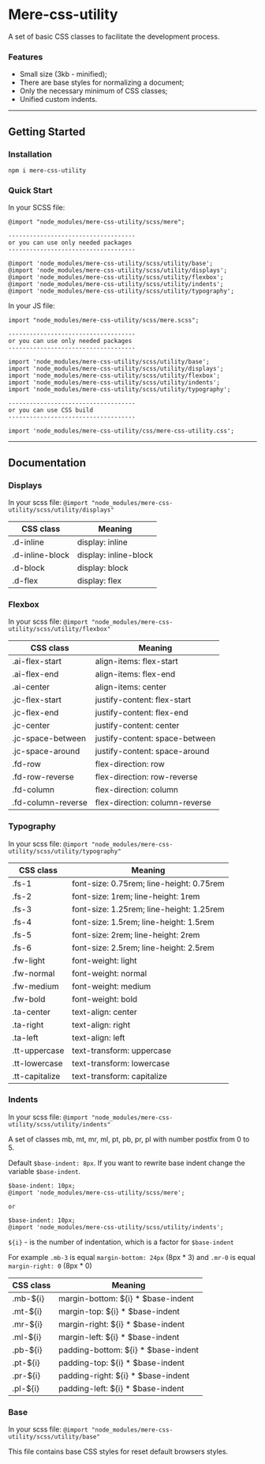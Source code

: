 # Mere-css-utility

A set of basic CSS classes to facilitate the development process.

### Features

* Small size (3kb - minified);
* There are base styles for normalizing a document;
* Only the necessary minimum of CSS classes;
* Unified custom indents.

---

## Getting Started


### Installation

```console
npm i mere-css-utility
```

### Quick Start 

In your SCSS file:

```
@import "node_modules/mere-css-utility/scss/mere";

------------------------------------
or you can use only needed packages
------------------------------------

@import 'node_modules/mere-css-utility/scss/utility/base';
@import 'node_modules/mere-css-utility/scss/utility/displays';
@import 'node_modules/mere-css-utility/scss/utility/flexbox';
@import 'node_modules/mere-css-utility/scss/utility/indents';
@import 'node_modules/mere-css-utility/scss/utility/typography';
```

In your JS file:

```
import "node_modules/mere-css-utility/scss/mere.scss";

------------------------------------
or you can use only needed packages
------------------------------------

import 'node_modules/mere-css-utility/scss/utility/base';
import 'node_modules/mere-css-utility/scss/utility/displays';
import 'node_modules/mere-css-utility/scss/utility/flexbox';
import 'node_modules/mere-css-utility/scss/utility/indents';
import 'node_modules/mere-css-utility/scss/utility/typography';

------------------------------------
or you can use CSS build
------------------------------------

import 'node_modules/mere-css-utility/css/mere-css-utility.css';
```

---

## Documentation

### Displays

In your scss file: `@import "node_modules/mere-css-utility/scss/utility/displays"`

CSS class  | Meaning
------------- | -------------
.d-inline  | display: inline
.d-inline-block  | display: inline-block
.d-block  | display: block
.d-flex  | display: flex

### Flexbox

In your scss file: `@import "node_modules/mere-css-utility/scss/utility/flexbox"`

CSS class  | Meaning
------------- | -------------
.ai-flex-start  | align-items: flex-start
.ai-flex-end  | align-items: flex-end
.ai-center  | align-items: center
.jc-flex-start  | justify-content: flex-start
.jc-flex-end  | justify-content: flex-end
.jc-center  | justify-content: center
.jc-space-between  | justify-content: space-between
.jc-space-around  | justify-content: space-around
.fd-row  | flex-direction: row
.fd-row-reverse  | flex-direction: row-reverse
.fd-column  | flex-direction: column
.fd-column-reverse  | flex-direction: column-reverse

### Typography

In your scss file: `@import "node_modules/mere-css-utility/scss/utility/typography"`

CSS class  | Meaning
------------- | -------------
.fs-1  | font-size: 0.75rem; line-height: 0.75rem
.fs-2  | font-size: 1rem; line-height: 1rem
.fs-3  | font-size: 1.25rem; line-height: 1.25rem
.fs-4  | font-size: 1.5rem; line-height: 1.5rem
.fs-5  | font-size: 2rem; line-height: 2rem
.fs-6  | font-size: 2.5rem; line-height: 2.5rem
.fw-light  | font-weight: light
.fw-normal  | font-weight: normal
.fw-medium  | font-weight: medium
.fw-bold  | font-weight: bold
.ta-center  | text-align: center
.ta-right  | text-align: right
.ta-left  | text-align: left
.tt-uppercase  | text-transform: uppercase
.tt-lowercase  | text-transform: lowercase
.tt-capitalize  | text-transform: capitalize

### Indents

In your scss file: `@import "node_modules/mere-css-utility/scss/utility/indents"`  

A set of classes mb, mt, mr, ml, pt, pb, pr, pl with number postfix from 0 to 5.  

Default `$base-indent: 8px`. If you want to rewrite base indent change the variable `$base-indent`.  

```
$base-indent: 10px;
@import 'node_modules/mere-css-utility/scss/mere';

or 

$base-indent: 10px;
@import 'node_modules/mere-css-utility/scss/utility/indents';
```

`${i}` - is the number of indentation, which is a factor for `$base-indent`  

For example `.mb-3` is equal `margin-bottom: 24px` (8px * 3) and `.mr-0` is equal `margin-right: 0` (8px * 0)

CSS class  | Meaning
------------- | -------------
.mb-${i}  | margin-bottom: ${i} * $base-indent
.mt-${i}  | margin-top: ${i} * $base-indent
.mr-${i}  | margin-right: ${i} * $base-indent
.ml-${i}  | margin-left: ${i} * $base-indent
.pb-${i}  | padding-bottom: ${i} * $base-indent
.pt-${i}  | padding-top: ${i} * $base-indent
.pr-${i}  | padding-right: ${i} * $base-indent
.pl-${i}  | padding-left: ${i} * $base-indent

### Base

In your scss file: `@import "node_modules/mere-css-utility/scss/utility/base"`  

This file contains base CSS styles for reset default browsers styles.
